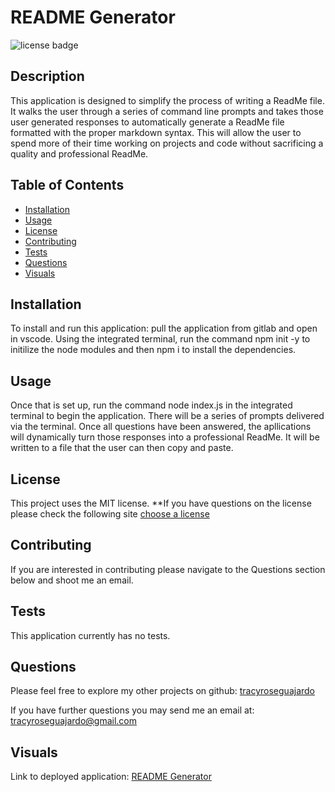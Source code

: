 # README Generator
  ![license badge](https://img.shields.io/badge/license-MIT-yellowgreen.svg)

## Description
This application is designed to simplify the process of writing a ReadMe file. It walks the user through a series of command line prompts and takes those user generated responses to automatically generate a ReadMe file formatted with the proper markdown syntax. This will allow the user to spend more of their time working on projects and code without sacrificing a quality and professional ReadMe.  

## Table of Contents
- [Installation](#installation)
- [Usage](#usage)
- [License](#license)
- [Contributing](#contributing)
- [Tests](#tests)
- [Questions](#questions)
- [Visuals](#visuals)

## Installation

To install and run this application: pull the application from gitlab and open in vscode. Using the integrated terminal, run the command npm init -y to initilize the node modules and then npm i to install the dependencies.  

## Usage

Once that is set up, run the command node index.js in the integrated terminal to begin the application. There will be a series of prompts delivered via the terminal. Once all questions have been answered, the apllications will dynamically turn those responses into a professional ReadMe. It will be written to a file that the user can then copy and paste.

## License
  
  This project uses the MIT license. 
  **If you have questions on the license please check the following site [choose a license](www.google.com)

## Contributing

If you are interested in contributing please navigate to the Questions section below and shoot me an email. 

## Tests

This application currently has no tests.

## Questions

Please feel free to explore my other projects on github: [tracyroseguajardo](https://www.github.com/tracyroseguajardo)

If you have further questions you may send me an email at: tracyroseguajardo@gmail.com

## Visuals

Link to deployed application:
[README Generator](https://tracyroseguajardo.github.io/readme-generator/)
